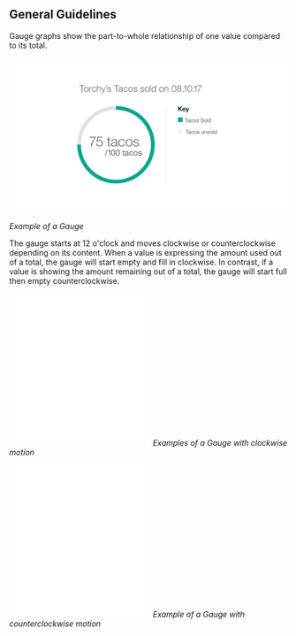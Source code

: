 ## General Guidelines

Gauge graphs show the part-to-whole relationship of one value compared to its total.

![Example of a Gauge](images/usage-circle-gauge.png)

_Example of a Gauge_

The gauge starts at 12 o'clock and moves clockwise or counterclockwise depending on its content. When a value is expressing the amount used out of a total, the gauge will start empty and fill in clockwise. In contrast, if a value is showing the amount remaining out of a total, the gauge will start full then empty counterclockwise.

![Examples of a Gauge with clockwise motion](images/usage-gauge-1.gif)
_Examples of a Gauge with clockwise motion_


![Example of a Gauge with counterclockwise motion](images/usage-gauge-2.gif)
_Example of a Gauge with counterclockwise motion_
